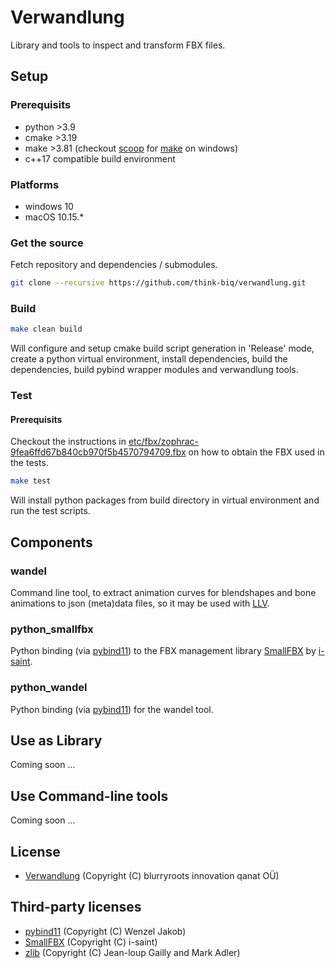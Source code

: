 # Verwandlung

Library and tools to inspect and transform FBX files.

## Setup

### Prerequisits

* python >3.9
* cmake >3.19
* make >3.81 (checkout [scoop](https://scoop.sh/) for [make](https://github.com/ScoopInstaller/Main/blob/master/bucket/make.json) on windows)
* c++17 compatible build environment

### Platforms

* windows 10
* macOS 10.15.*

### Get the source

Fetch repository and dependencies / submodules.
```bash
git clone --recursive https://github.com/think-biq/verwandlung.git
```

### Build

```bash
make clean build
```

Will configure and setup cmake build script generation in 'Release' mode, create a python virtual environment, install dependencies, build the dependencies, build pybind wrapper modules and verwandlung tools.

### Test

#### Prerequisits

Checkout the instructions in [etc/fbx/zophrac-9fea6ffd67b840cb970f5b4570794709.fbx](etc/fbx/zophrac-9fea6ffd67b840cb970f5b4570794709.fbx) on how to obtain the FBX used in the tests.

```bash
make test
```

Will install python packages from build directory in virtual environment and run the test scripts.

## Components

### wandel

Command line tool, to extract animation curves for blendshapes and bone animations to json (meta)data files, so it may be used with [LLV](https://github.com/think-biq/LLV).

### python_smallfbx

Python binding (via [pybind11](https://github.com/pybind/pybind11)) to the FBX management library [SmallFBX](https://github.com/i-saint/SmallFBX) by [i-saint](https://github.com/i-saint).

### python_wandel

Python binding (via [pybind11](https://github.com/pybind/pybind11)) for the wandel tool.

## Use as Library

Coming soon ...

## Use Command-line tools

Coming soon ...

## License

* [Verwandlung](license.md) (Copyright (C) blurryroots innovation qanat OÜ)

## Third-party licenses

* [pybind11](dep/pybind11/LICENSE) (Copyright (C) Wenzel Jakob)
* [SmallFBX](dep/SmallFBX/LICENSE.txt) (Copyright (C) i-saint)
* [zlib](dep/zlib/README) (Copyright (C) Jean-loup Gailly and Mark Adler)
